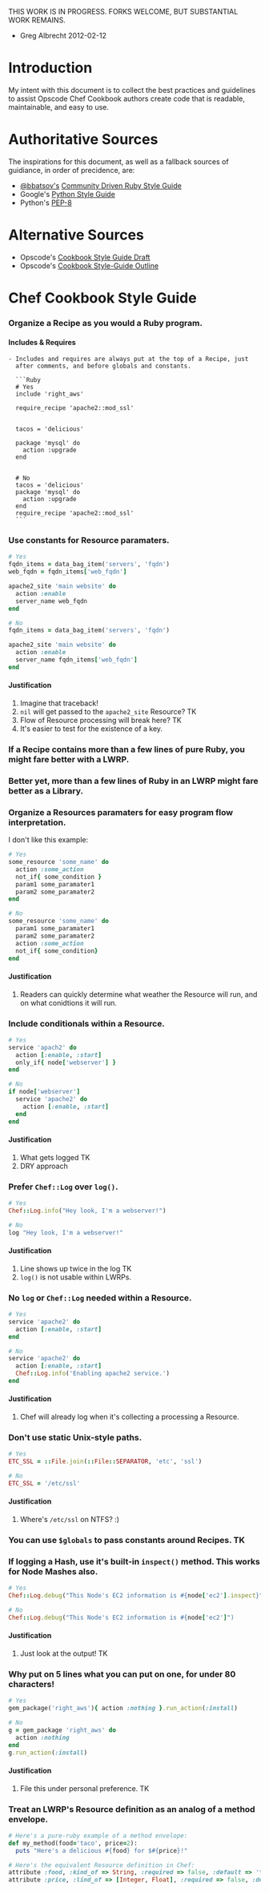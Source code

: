 THIS WORK IS IN PROGRESS. FORKS WELCOME, BUT SUBSTANTIAL WORK REMAINS.
 - Greg Albrecht 2012-02-12

# Introduction

My intent with this document is to collect the best practices and
guidelines to assist Opscode Chef Cookbook authors create code that is
readable, maintainable, and easy to use.


# Authoritative Sources

The inspirations for this document, as well as a fallback sources of
guidiance, in order of precidence, are:

* [@bbatsov's](https://twitter.com/bbatsov) [Community Driven Ruby Style Guide](https://github.com/bbatsov/ruby-style-guide)
* Google's [Python Style Guide](http://google-styleguide.googlecode.com/svn/trunk/pyguide.html)
* Python's [PEP-8](http://www.python.org/dev/peps/pep-0008/)


# Alternative Sources

* Opscode's [Cookbook Style Guide Draft](http://wiki.opscode.com/display/chef/Cookbook+Style+Guide+Draft)
* Opscode's [Cookbook Style-Guide Outline](http://wiki.opscode.com/display/chef/Cookbook+Style-Guide+Outline)


# Chef Cookbook Style Guide

### Organize a Recipe as you would a Ruby program.
  #### Includes & Requires
    - Includes and requires are always put at the top of a Recipe, just
      after comments, and before globals and constants.

      ```Ruby
      # Yes
      include 'right_aws'

      require_recipe 'apache2::mod_ssl'


      tacos = 'delicious'

      package 'mysql' do
        action :upgrade
      end


      # No
      tacos = 'delicious'
      package 'mysql' do
        action :upgrade
      end
      require_recipe 'apache2::mod_ssl'
      ```

### Use constants for Resource paramaters.

  ```Ruby
  # Yes
  fqdn_items = data_bag_item('servers', 'fqdn')
  web_fqdn = fqdn_items['web_fqdn']
  
  apache2_site 'main website' do
    action :enable
    server_name web_fqdn
  end

  # No
  fqdn_items = data_bag_item('servers', 'fqdn')
  
  apache2_site 'main website' do
    action :enable
    server_name fqdn_items['web_fqdn']
  end
  ```

#### Justification

  1. Imagine that traceback!
  2. `nil` will get passed to the `apache2_site` Resource? TK
  3. Flow of Resource processing will break here? TK
  4. It's easier to test for the existence of a key.


### If a Recipe contains more than a few lines of pure Ruby, you might fare better with a LWRP.
### Better yet, more than a few lines of Ruby in an LWRP might fare better as a Library.
### Organize a Resources paramaters for easy program flow interpretation.
  
  I don't like this example:

  ```Ruby
  # Yes
  some_resource 'some_name' do
    action :some_action
    not_if{ some_condition }
    param1 some_paramater1
    param2 some_paramater2
  end

  # No
  some_resource 'some_name' do
    param1 some_paramater1
    param2 some_paramater2
    action :some_action
    not_if{ some_condition}
  end
  ```

#### Justification

  1. Readers can quickly determine what weather the Resource will run, and on what conidtions it will run.


### Include conditionals within a Resource.

  ```Ruby
  # Yes
  service 'apach2' do
    action [:enable, :start]
    only_if{ node['webserver'] }
  end

  # No
  if node['webserver']
    service 'apache2' do
      action [:enable, :start]
    end
  end
  ```

#### Justification

  1. What gets logged TK
  2. DRY approach


### Prefer `Chef::Log` over `log()`.

  ```Ruby
  # Yes
  Chef::Log.info("Hey look, I'm a webserver!")
  
  # No
  log "Hey look, I'm a webserver!"
  ```

#### Justification

  1. Line shows up twice in the log TK
  2. `log()` is not usable within LWRPs.


### No `log` or `Chef::Log` needed within a Resource.
  
  ```Ruby
  # Yes
  service 'apache2' do
    action [:enable, :start]
  end

  # No
  service 'apache2' do
    action [:enable, :start]
    Chef::Log.info('Enabling apache2 service.')
  end
  ```

#### Justification

  1. Chef will already log when it's collecting a processing a Resource.


### Don't use static Unix-style paths.

  ```Ruby
  # Yes
  ETC_SSL = ::File.join(::File::SEPARATOR, 'etc', 'ssl')
  
  # No
  ETC_SSL = '/etc/ssl'
  ```

#### Justification

  1. Where's `/etc/ssl` on NTFS? :)


### You can use `$globals` to pass constants around Recipes. TK
### If logging a Hash, use it's built-in `inspect()` method. This works for Node Mashes also.

  ```Ruby
  # Yes
  Chef::Log.debug("This Node's EC2 information is #{node['ec2'].inspect}")

  # No
  Chef::Log.debug("This Node's EC2 information is #{node['ec2']")
  ```

#### Justification

  1. Just look at the output! TK


### Why put on 5 lines what you can put on one, for under 80 characters!

  ```Ruby
  # Yes
  gem_package('right_aws'){ action :nothing }.run_action(:install)

  # No
  g = gem_package 'right_aws' do
    action :nothing
  end
  g.run_action(:install)
  ```

#### Justification

  1. File this under personal preference. TK


### Treat an LWRP's Resource definition as an analog of a method envelope.

  ```Ruby
  # Here's a pure-ruby example of a method envelope:
  def my_method(food='taco', price=2):
    puts "Here's a delicious #{food} for $#{price}!"

  # Here's the equivalent Resource definition in Chef:
  attribute :food, :kind_of => String, :required => false, :default => 'taco', :regex => /\w+/
  attribute :price, :lind_of => [Integer, Float], :required => false, :default => 1
  ```
